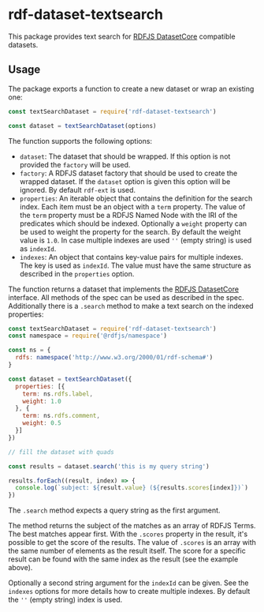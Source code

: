 # rdf-dataset-textsearch

This package provides text search for [RDFJS DatasetCore](https://rdf.js.org/dataset-spec/#datasetcore-interface) compatible datasets.

## Usage

The package exports a function to create a new dataset or wrap an existing one:

```javascript
const textSearchDataset = require('rdf-dataset-textsearch')

const dataset = textSearchDataset(options)
```

The function supports the following options:

- `dataset`: The dataset that should be wrapped.
  If this option is not provided the `factory` will be used.
- `factory`: A RDFJS dataset factory that should be used to create the wrapped dataset.
  If the `dataset` option is given this option will be ignored.
  By default `rdf-ext` is used.
- `properties`: An iterable object that contains the definition for the search index.
  Each item must be an object with a `term` property.
  The value of the `term` property must be a RDFJS Named Node with the IRI of the predicates which should be indexed.
  Optionally a `weight` property can be used to weight the property for the search.
  By default the weight value is `1.0`.
  In case multiple indexes are used `''` (empty string) is used as `indexId`. 
- `indexes`: An object that contains key-value pairs for multiple indexes.
  The key is used as `indexId`.
  The value must have the same structure as described in the `properties` option.

The function returns a dataset that implements the [RDFJS DatasetCore](https://rdf.js.org/dataset-spec/#datasetcore-interface) interface.
All methods of the spec can be used as described in the spec.
Additionally there is a `.search` method to make a text search on the indexed properties:

```javascript
const textSearchDataset = require('rdf-dataset-textsearch')
const namespace = require('@rdfjs/namespace')

const ns = {
  rdfs: namespace('http://www.w3.org/2000/01/rdf-schema#')
} 

const dataset = textSearchDataset({
  properties: [{
    term: ns.rdfs.label,
    weight: 1.0
  }, {
    term: ns.rdfs.comment,
    weight: 0.5
  }]
})

// fill the dataset with quads

const results = dataset.search('this is my query string')

results.forEach((result, index) => {
  console.log(`subject: ${result.value} (${results.scores[index]})`)
})
```

The `.search` method expects a query string as the first argument.

The method returns the subject of the matches as an array of RDFJS Terms.
The best matches appear first.
With the `.scores` property in the result, it's possible to get the score of the results.
The value of `.scores` is an array with the same number of elements as the result itself.
The score for a specific result can be found with the same index as the result (see the example above).

Optionally a second string argument for the `indexId` can be given.
See the `indexes` options for more details how to create multiple indexes.
By default the `''` (empty string) index is used. 